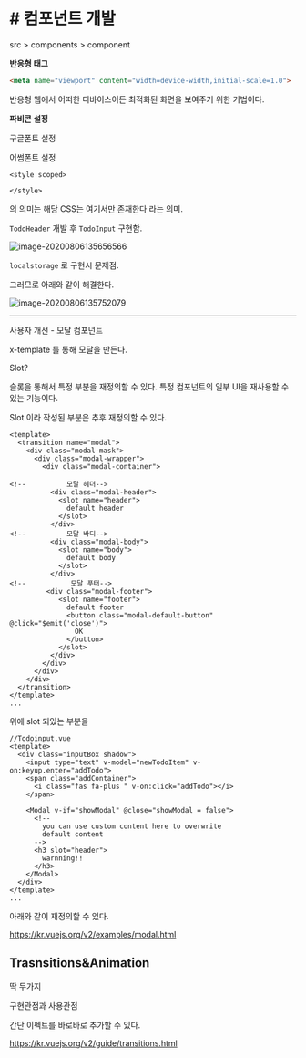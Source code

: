 # # 컴포넌트 개발

src > components > component



**반응형 태그**



```html
<meta name="viewport" content="width=device-width,initial-scale=1.0">
```

반응형 웹에서 어떠한 디바이스이든 최적화된 화면을 보여주기 위한 기법이다.



**파비콘 설정**

구글폰트 설정

어썸폰트 설정



```vue
<style scoped>

</style>
```

의 의미는 해당 CSS는 여기서만 존재한다 라는 의미.



`TodoHeader` 개발 후 `TodoInput` 구현함.



![image-20200806135656566](https://tva1.sinaimg.cn/large/007S8ZIlgy1ghh04ayegyj30gj0bq76n.jpg)



`localstorage` 로 구현시 문제점.

그러므로 아래와 같이 해결한다.

![image-20200806135752079](https://tva1.sinaimg.cn/large/007S8ZIlgy1ghh057tm9cj30en0dtjt6.jpg)



---

사용자 개선 - 모달 컴포넌트

x-template 를 통해 모달을 만든다.

Slot? 

슬롯을 통해서 특정 부분을 재정의할 수 있다. 특정 컴포넌트의 일부 UI을 재사용할 수 있는 기능이다.



Slot 이라 작성된 부분은 추후 재정의할 수 있다.

```vue
<template>
  <transition name="modal">
    <div class="modal-mask">
      <div class="modal-wrapper">
        <div class="modal-container">

<!--          모달 헤더-->
          <div class="modal-header">
            <slot name="header">
              default header
            </slot>
          </div>
<!--          모달 바디-->
          <div class="modal-body">
            <slot name="body">
              default body
            </slot>
          </div>
<!--           모달 푸터-->
         <div class="modal-footer">
            <slot name="footer">
              default footer
              <button class="modal-default-button" @click="$emit('close')">
                OK
              </button>
            </slot>
          </div>
        </div>
      </div>
    </div>
  </transition>
</template>
...
```

위에 slot 되있는 부분을

```vue
//Todoinput.vue
<template>
  <div class="inputBox shadow">
    <input type="text" v-model="newTodoItem" v-on:keyup.enter="addTodo">
    <span class="addContainer">
      <i class="fas fa-plus " v-on:click="addTodo"></i>
    </span>

    <Modal v-if="showModal" @close="showModal = false">
      <!--
        you can use custom content here to overwrite
        default content
      -->
      <h3 slot="header">
        warnning!!
      </h3>
    </Modal>
  </div>
</template>
...
```

아래와 같이 재정의할 수 있다.

https://kr.vuejs.org/v2/examples/modal.html



## Trasnsitions&Animation

딱 두가지

구현관점과 사용관점

간단 이펙트를 바로바로 추가할 수 있다.

https://kr.vuejs.org/v2/guide/transitions.html